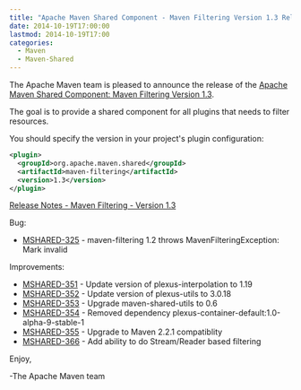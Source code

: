 ```yaml
---
title: "Apache Maven Shared Component - Maven Filtering Version 1.3 Released"
date: 2014-10-19T17:00:00
lastmod: 2014-10-19T17:00
categories:
  - Maven
  - Maven-Shared
---
```

The Apache Maven team is pleased to announce the release of the 
[Apache Maven Shared Component: Maven Filtering Version 1.3](http://maven.apache.org/shared/maven-filtering/).

The goal is to provide a shared component for all plugins that needs to filter
resources.

You should specify the version in your project's plugin configuration:

```xml
<plugin>
  <groupId>org.apache.maven.shared</groupId>
  <artifactId>maven-filtering</artifactId>
  <version>1.3</version>
</plugin>
```

<!-- more -->

[Release Notes - Maven Filtering - Version 1.3](http://jira.codehaus.org/secure/ReleaseNote.jspa?version=20184&styleName=Text&projectId=11761)

Bug:

 * [MSHARED-325](https://issues.apache.org/jira/browse/MSHARED-325) - maven-filtering 1.2 throws MavenFilteringException: Mark invalid

Improvements:

 * [MSHARED-351](https://issues.apache.org/jira/browse/MSHARED-351) - Update version of plexus-interpolation to 1.19
 * [MSHARED-352](https://issues.apache.org/jira/browse/MSHARED-352) - Update version of plexus-utils to 3.0.18
 * [MSHARED-353](https://issues.apache.org/jira/browse/MSHARED-353) - Upgrade maven-shared-utils to 0.6
 * [MSHARED-354](https://issues.apache.org/jira/browse/MSHARED-354) - Removed dependency plexus-container-default:1.0-alpha-9-stable-1
 * [MSHARED-355](https://issues.apache.org/jira/browse/MSHARED-355) - Upgrade to Maven 2.2.1 compatiblity
 * [MSHARED-366](https://issues.apache.org/jira/browse/MSHARED-366) - Add ability to do Stream/Reader based filtering

Enjoy,

-The Apache Maven team
